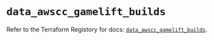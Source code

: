 # `data_awscc_gamelift_builds`

Refer to the Terraform Registory for docs: [`data_awscc_gamelift_builds`](https://registry.terraform.io/providers/hashicorp/awscc/0.70.0/docs/data-sources/gamelift_builds).
